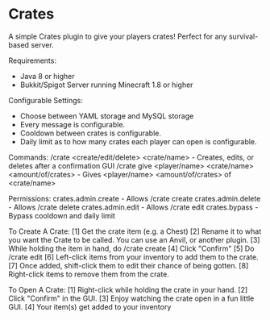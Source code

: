 # Crates
A simple Crates plugin to give your players crates! Perfect for any survival-based server.

Requirements:
- Java 8 or higher
- Bukkit/Spigot Server running Minecraft 1.8 or higher

Configurable Settings:
- Choose between YAML storage and MySQL storage
- Every message is configurable.
- Cooldown between crates is configurable.
- Daily limit as to how many crates each player can open is configurable.

Commands:
/crate <create/edit/delete> <crate/name> - Creates, edits, or deletes after a confirmation GUI
/crate give <player/name> <crate/name> <amount/of/crates> - Gives <player/name> <amount/of/crates> of <crate/name>

Permissions:
crates.admin.create - Allows /crate create
crates.admin.delete - Allows /crate delete
crates.admin.edit - Allows /crate edit
crates.bypass - Bypass cooldown and daily limit

To Create A Crate:
[1] Get the crate item (e.g. a Chest)
[2] Rename it to what you want the Crate to be called. You can use an Anvil, or another plugin.
[3] While holding the item in hand, do /crate create <crateName>
[4] Click "Confirm"
[5] Do /crate edit <crateName>
[6] Left-click items from your inventory to add them to the crate.
[7] Once added, shift-click them to edit their chance of being gotten.
[8] Right-click items to remove them from the crate.

To Open A Crate:
[1] Right-click while holding the crate in your hand.
[2] Click "Confirm" in the GUI.
[3] Enjoy watching the crate open in a fun little GUI.
[4] Your item(s) get added to your inventory
